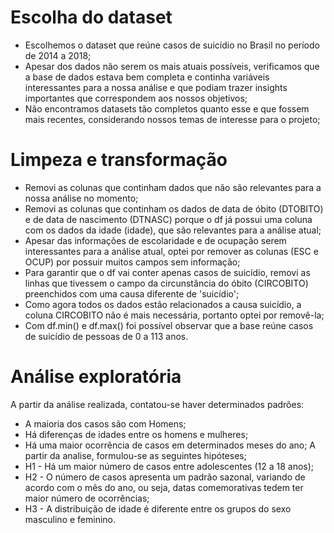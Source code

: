 # Escolha do dataset
- Escolhemos o dataset que reúne casos de suicídio no Brasil no período de 2014 a 2018;
- Apesar dos dados não serem os mais atuais possíveis, verificamos que a base de dados estava bem completa e continha variáveis interessantes para a nossa análise e que podiam trazer insights importantes que correspondem aos nossos objetivos;
- Não encontramos datasets tão completos quanto esse e que fossem mais recentes, considerando nossos temas de interesse para o projeto;

# Limpeza e transformação
- Removi as colunas que continham dados que não são relevantes para a nossa análise no momento;
- Removi as colunas que continham os dados de data de óbito (DTOBITO) e de data de nascimento (DTNASC) porque o df já possui uma coluna com os dados da idade (idade), que são relevantes para a análise atual;
- Apesar das informações de escolaridade e de ocupação serem interessantes para a análise atual, optei por remover as colunas (ESC e OCUP) por possuir muitos campos sem informação;
- Para garantir que o df vai conter apenas casos de suicídio, removi as linhas que tivessem o campo da circunstância do óbito (CIRCOBITO) preenchidos com uma causa diferente de 'suicídio';
- Como agora todos os dados estão relacionados a causa suicídio, a coluna CIRCOBITO não é mais necessária, portanto optei por removê-la;
- Com df.min() e df.max() foi possível observar que a base reúne casos de suicídio de pessoas de 0 a 113 anos.

# Análise exploratória 
A partir da análise realizada, contatou-se haver determinados padrões:
- A maioria dos casos são com Homens;
- Há diferenças de idades entre os homens e mulheres;
- Há uma maior ocorrência de casos em determinados meses do ano;
A partir da analise, formulou-se as seguintes hipóteses;
- H1 - Há um maior número de casos entre adolescentes (12 a 18 anos);
- H2 - O número de casos apresenta um padrão sazonal, variando de acordo com o mês do ano, ou seja, datas comemorativas tedem ter maior número de ocorrências;
- H3 - A distribuição de idade é diferente entre os grupos do sexo masculino e feminino.

